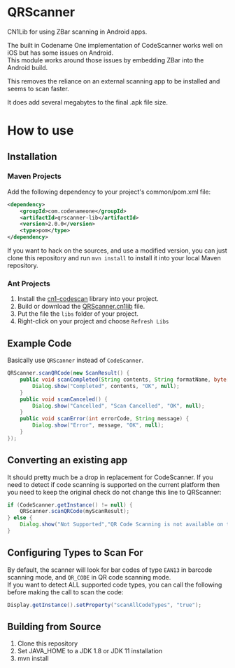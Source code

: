 QRScanner
=========

CN1Lib for using ZBar scanning in Android apps.

The built in Codename One implementation of CodeScanner works well on iOS but has some issues on Android.  
This module works around those issues by embedding ZBar into the Android build.

This removes the reliance on an external scanning app to be installed and seems to scan faster.

It does add several megabytes to the final .apk file size.

How to use
==========

Installation
------------

### Maven Projects

Add the following dependency to your project's common/pom.xml file:

```xml
<dependency>
    <groupId>com.codenameone</groupId>
    <artifactId>qrscanner-lib</artifactId>
    <version>2.0.0</version>
    <type>pom</type>
</dependency>
```

If you want to hack on the sources, and use a modified version, you can just clone this repository and run `mvn install` to install it into your local Maven repository.

### Ant Projects

1. Install the [cn1-codescan](https://github.com/codenameone/cn1-codescan) library into your project.
1. Build or download the [QRScanner.cn1lib](common/target/qrscanner-1.0-SNAPSHOT.cn1lib) file.
2. Put the file the `libs` folder of your project.
3. Right-click on your project and choose `Refresh Libs`

Example Code
------------
Basically use `QRScanner` instead of `CodeScanner`.

```java
QRScanner.scanQRCode(new ScanResult() {
    public void scanCompleted(String contents, String formatName, byte[] rawBytes) {
        Dialog.show("Completed", contents, "OK", null);
    }
    public void scanCanceled() {
        Dialog.show("Cancelled", "Scan Cancelled", "OK", null);
    }
    public void scanError(int errorCode, String message) {
        Dialog.show("Error", message, "OK", null);
    }
});
```

Converting an existing app
--------------------------

It should pretty much be a drop in replacement for CodeScanner.  If you need to detect if code scanning is supported on the current platform then you need to keep the original check
do not change this line to QRScanner:

```java
if (CodeScanner.getInstance() != null) {
    QRScanner.scanQRCode(myScanResult);
} else {
    Dialog.show("Not Supported","QR Code Scanning is not available on this device","OK",null);
}
```

## Configuring Types to Scan For

By default, the scanner will look for bar codes of type `EAN13` in barcode scanning mode, and `QR_CODE` in QR code scanning mode.  
If you want to detect ALL supported code types, you can call the following before making the call to scan the code:

```java
Display.getInstance().setProperty("scanAllCodeTypes", "true");
```

## Building from Source

1. Clone this repository
2. Set JAVA_HOME to a JDK 1.8 or JDK 11 installation 
3. mvn install
